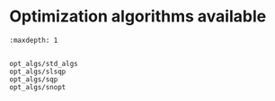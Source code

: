 # Optimization algorithms available

```{toctree}
:maxdepth: 1


opt_algs/std_algs
opt_algs/slsqp
opt_algs/sqp
opt_algs/snopt
```